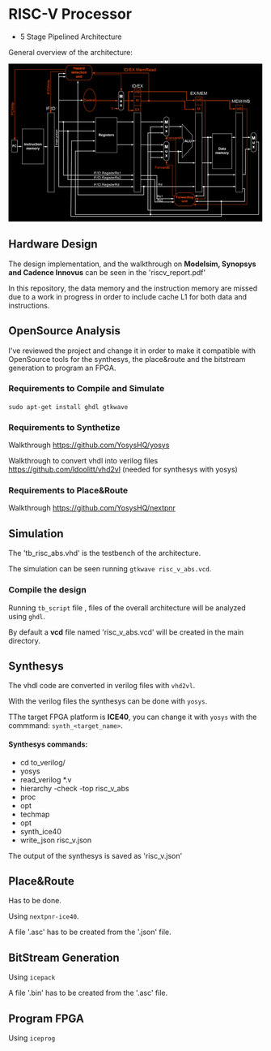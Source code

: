 # RISC-V Processor

- 5 Stage Pipelined Architecture

General overview of the architecture:

<img src="https://github.com/EneaDim/RISC-V/blob/main/riscv_arch.png">

## Hardware Design

The design implementation, and the walkthrough on <b>Modelsim, Synopsys and Cadence Innovus</b> can be seen in the 'riscv_report.pdf'

In this repository, the data memory and the instruction memory are missed due to a work in progress in order to include cache L1 for both data and instructions.

## OpenSource Analysis

I've reviewed the project and change it in order to make it compatible with OpenSource tools for the synthesys, the place&route and the bitstream generation to program an FPGA.

### Requirements to Compile and Simulate

```sudo apt-get install ghdl gtkwave```

### Requirements to Synthetize

Walkthrough <https://github.com/YosysHQ/yosys>

Walkthrough to convert vhdl into verilog files <https://github.com/ldoolitt/vhd2vl> (needed for synthesys with yosys)

### Requirements to Place&Route

Walkthrough <https://github.com/YosysHQ/nextpnr>

## Simulation

The 'tb_risc_abs.vhd' is the testbench of the architecture.

The simulation can be seen running ```gtkwave risc_v_abs.vcd```.

### Compile the design

Running ```tb_script``` file , files of the overall architecture will be analyzed using ```ghdl```.

By default a <b>vcd</b> file named 'risc_v_abs.vcd' will be created in the main directory.

## Synthesys

The vhdl code are converted in verilog files with ```vhd2vl```.

With the verilog files the synthesys can be done with ```yosys```.

TThe target FPGA platform is <b>ICE40</b>, you can change it with ```yosys``` with the commmand: ```synth_<target_name>```.

#### Synthesys commands:
- cd to_verilog/
- yosys
- read_verilog *.v
- hierarchy -check -top risc_v_abs
- proc
- opt
- techmap
- opt
- synth_ice40
- write_json risc_v.json

The output of the synthesys is saved as 'risc\_v.json'

## Place&Route
Has to be done.

Using ```nextpnr-ice40```.

A file '.asc' has to be created from the '.json' file.

## BitStream Generation
Using ```icepack```

A file '.bin' has to be created from the '.asc' file.

## Program FPGA
Using ```iceprog```
